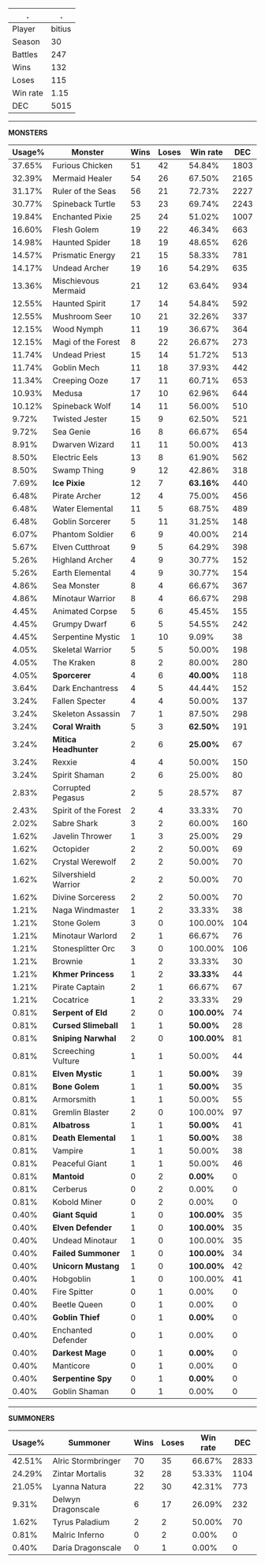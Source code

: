 .|.
|-|-
Player|bitius
Season|30
Battles|247
Wins|132
Loses|115
Win rate|1.15
DEC|5015

---
**MONSTERS**

Usage%|Monster|Wins|Loses|Win rate|DEC|
-|-|-|-|-|-|
37.65%|Furious Chicken|51|42|54.84%|1803|
32.39%|Mermaid Healer|54|26|67.50%|2165|
31.17%|Ruler of the Seas|56|21|72.73%|2227|
30.77%|Spineback Turtle|53|23|69.74%|2243|
19.84%|Enchanted Pixie|25|24|51.02%|1007|
16.60%|Flesh Golem|19|22|46.34%|663|
14.98%|Haunted Spider|18|19|48.65%|626|
14.57%|Prismatic Energy|21|15|58.33%|781|
14.17%|Undead Archer|19|16|54.29%|635|
13.36%|Mischievous Mermaid|21|12|63.64%|934|
12.55%|Haunted Spirit|17|14|54.84%|592|
12.55%|Mushroom Seer|10|21|32.26%|337|
12.15%|Wood Nymph|11|19|36.67%|364|
12.15%|Magi of the Forest|8|22|26.67%|273|
11.74%|Undead Priest|15|14|51.72%|513|
11.74%|Goblin Mech|11|18|37.93%|442|
11.34%|Creeping Ooze|17|11|60.71%|653|
10.93%|Medusa|17|10|62.96%|644|
10.12%|Spineback Wolf|14|11|56.00%|510|
9.72%|Twisted Jester|15|9|62.50%|521|
9.72%|Sea Genie|16|8|66.67%|654|
8.91%|Dwarven Wizard|11|11|50.00%|413|
8.50%|Electric Eels|13|8|61.90%|562|
8.50%|Swamp Thing|9|12|42.86%|318|
7.69%|**Ice Pixie**|12|7|**63.16%**|440|
6.48%|Pirate Archer|12|4|75.00%|456|
6.48%|Water Elemental|11|5|68.75%|489|
6.48%|Goblin Sorcerer|5|11|31.25%|148|
6.07%|Phantom Soldier|6|9|40.00%|214|
5.67%|Elven Cutthroat|9|5|64.29%|398|
5.26%|Highland Archer|4|9|30.77%|152|
5.26%|Earth Elemental|4|9|30.77%|154|
4.86%|Sea Monster|8|4|66.67%|367|
4.86%|Minotaur Warrior|8|4|66.67%|298|
4.45%|Animated Corpse|5|6|45.45%|155|
4.45%|Grumpy Dwarf|6|5|54.55%|242|
4.45%|Serpentine Mystic|1|10|9.09%|38|
4.05%|Skeletal Warrior|5|5|50.00%|198|
4.05%|The Kraken|8|2|80.00%|280|
4.05%|**Sporcerer**|4|6|**40.00%**|118|
3.64%|Dark Enchantress|4|5|44.44%|152|
3.24%|Fallen Specter|4|4|50.00%|137|
3.24%|Skeleton Assassin|7|1|87.50%|298|
3.24%|**Coral Wraith**|5|3|**62.50%**|191|
3.24%|**Mitica Headhunter**|2|6|**25.00%**|67|
3.24%|Rexxie|4|4|50.00%|150|
3.24%|Spirit Shaman|2|6|25.00%|80|
2.83%|Corrupted Pegasus|2|5|28.57%|87|
2.43%|Spirit of the Forest|2|4|33.33%|70|
2.02%|Sabre Shark|3|2|60.00%|160|
1.62%|Javelin Thrower|1|3|25.00%|29|
1.62%|Octopider|2|2|50.00%|69|
1.62%|Crystal Werewolf|2|2|50.00%|70|
1.62%|Silvershield Warrior|2|2|50.00%|70|
1.62%|Divine Sorceress|2|2|50.00%|70|
1.21%|Naga Windmaster|1|2|33.33%|38|
1.21%|Stone Golem|3|0|100.00%|104|
1.21%|Minotaur Warlord|2|1|66.67%|76|
1.21%|Stonesplitter Orc|3|0|100.00%|106|
1.21%|Brownie|1|2|33.33%|30|
1.21%|**Khmer Princess**|1|2|**33.33%**|44|
1.21%|Pirate Captain|2|1|66.67%|67|
1.21%|Cocatrice|1|2|33.33%|29|
0.81%|**Serpent of Eld**|2|0|**100.00%**|74|
0.81%|**Cursed Slimeball**|1|1|**50.00%**|28|
0.81%|**Sniping Narwhal**|2|0|**100.00%**|81|
0.81%|Screeching Vulture|1|1|50.00%|44|
0.81%|**Elven Mystic**|1|1|**50.00%**|39|
0.81%|**Bone Golem**|1|1|**50.00%**|35|
0.81%|Armorsmith|1|1|50.00%|55|
0.81%|Gremlin Blaster|2|0|100.00%|97|
0.81%|**Albatross**|1|1|**50.00%**|41|
0.81%|**Death Elemental**|1|1|**50.00%**|38|
0.81%|Vampire|1|1|50.00%|38|
0.81%|Peaceful Giant|1|1|50.00%|46|
0.81%|**Mantoid**|0|2|**0.00%**|0|
0.81%|Cerberus|0|2|0.00%|0|
0.81%|Kobold Miner|0|2|0.00%|0|
0.40%|**Giant Squid**|1|0|**100.00%**|35|
0.40%|**Elven Defender**|1|0|**100.00%**|35|
0.40%|Undead Minotaur|1|0|100.00%|35|
0.40%|**Failed Summoner**|1|0|**100.00%**|34|
0.40%|**Unicorn Mustang**|1|0|**100.00%**|42|
0.40%|Hobgoblin|1|0|100.00%|41|
0.40%|Fire Spitter|0|1|0.00%|0|
0.40%|Beetle Queen|0|1|0.00%|0|
0.40%|**Goblin Thief**|0|1|**0.00%**|0|
0.40%|Enchanted Defender|0|1|0.00%|0|
0.40%|**Darkest Mage**|0|1|**0.00%**|0|
0.40%|Manticore|0|1|0.00%|0|
0.40%|**Serpentine Spy**|0|1|**0.00%**|0|
0.40%|Goblin Shaman|0|1|0.00%|0|

---
**SUMMONERS**

Usage%|Summoner|Wins|Loses|Win rate|DEC|
-|-|-|-|-|-|
42.51%|Alric Stormbringer|70|35|66.67%|2833|
24.29%|Zintar Mortalis|32|28|53.33%|1104|
21.05%|Lyanna Natura|22|30|42.31%|773|
9.31%|Delwyn Dragonscale|6|17|26.09%|232|
1.62%|Tyrus Paladium|2|2|50.00%|70|
0.81%|Malric Inferno|0|2|0.00%|0|
0.40%|Daria Dragonscale|0|1|0.00%|0|
